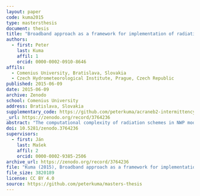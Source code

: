 ```yaml
---
layout: paper
code: kuma2015
type: mastersthesis
document: thesis
title: "Broadband approach as a framework for implementation of radiative transfer scheme with selective intermittency: Cost versus accuracy study"
authors:
  - first: Peter
    last: Kuma
    affil: 1
    orcid: 0000-0002-0910-8646
affils:
  - Comenius University, Bratislava, Slovakia
  - Czech Hydrometeorological Institute, Prague, Czech Republic
published: 2015-06-09
date: 2015-06-09
archive: Zenodo
school: Comenius University
address: Bratislava, Slovakia
supplementary_code: https://github.com/peterkuma/acraneb2-intermittency-analysis
_url: https://zenodo.org/record/3764236
abstract: "The computational complexity of radiation schemes in NWP models precludes full radiative transfer calculations in every time step and every grid point of the model. Traditionally, models resort to calling a radiation scheme on a reduced temporal or spatial resolution, optionally scaling the resulting fluxes for the change in temperature profile and the solar zenith angle. As a result, the variability of cloud cover is neglected, leading to a considerable error. In the shortwave spectrum, relatively slowly changing gaseous optical properties are one of the most expensive parts to calculate. We propose a modification to the shortwave part of the ACRANEB2 broadband radiation scheme to interpolate gaseous optical thickness of layers with respect to the solar zenith angle within a chosen intermittency period, while still accounting for evolving cloudiness by recalculating its optical properties and the resulting fluxes via the adding method in every model time step. In this work we use a single column model to study the dependence of shortwave gaseous optical thickness on the solar zenith angle, we show that this dependence can be approximated with good accuracy, implement this approximation in the ACRANEB2 radiation scheme and assess the impact on accuracy of heating rates and model run time in 24-h simulations of the limited-area NWP model ALADIN. We show that the modification results in time saving of up to 4 % of total model run time and incurs error on shortwave heating rates up to ±0.4 K/day at noon (90 % confidence interval) and 0.06 K/day (MAE) over the whole domain and time period, and that both performance and accuracy scale with the length of the intermittency period. This relationship is summarised in a cost vs. accuracy comparison, giving potential users a guide on choosing the optimal intermittency period in their circumstances. The proposed modification became part of the ACRANEB2 radiation scheme implemented in package ALARO-1 version A, and since January 2015 it is operational in the model ALADIN/CHMI."
doi: 10.5281/zenodo.3764236
supervisors:
  - first: Ján
    last: Mašek
    affil: 2
    orcid: 0000-0002-9385-2506
archive_url: https://zenodo.org/record/3764236
file: "Kuma (2015), Broadband approach as a framework for implementation of radiative transfer scheme with selective intermittency - Cost versus accuracy study simulations.pdf"
file_size: 3820189
license: CC BY 4.0
source: https://github.com/peterkuma/masters-thesis
---
```

